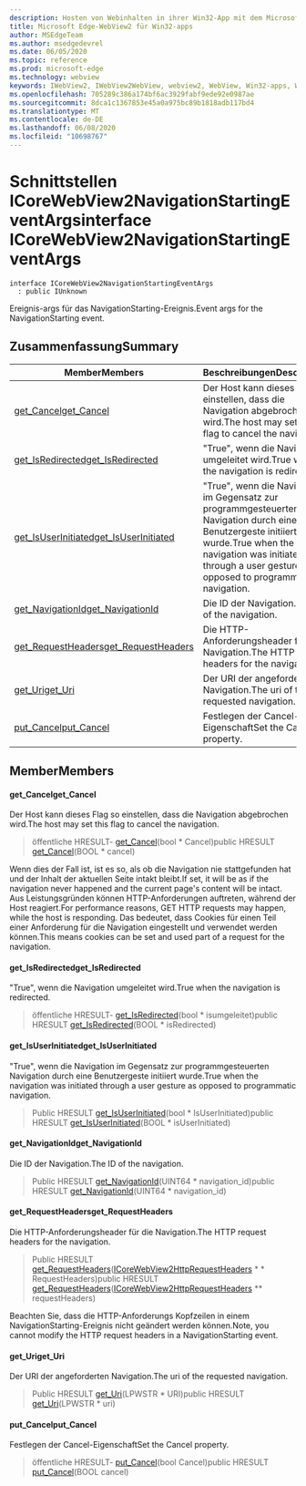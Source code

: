 ```yaml
---
description: Hosten von Webinhalten in ihrer Win32-App mit dem Microsoft Edge WebView2-Steuerelement
title: Microsoft Edge-WebView2 für Win32-apps
author: MSEdgeTeam
ms.author: msedgedevrel
ms.date: 06/05/2020
ms.topic: reference
ms.prod: microsoft-edge
ms.technology: webview
keywords: IWebView2, IWebView2WebView, webview2, WebView, Win32-apps, Win32, Edge, ICoreWebView2, ICoreWebView2Controller, Browser-Steuerelement, Edge-HTML
ms.openlocfilehash: 705289c386a174bf6ac3929fabf9ede92e0987ae
ms.sourcegitcommit: 8dca1c1367853e45a0a975bc89b1818adb117bd4
ms.translationtype: MT
ms.contentlocale: de-DE
ms.lasthandoff: 06/08/2020
ms.locfileid: "10698767"
---
```

# <span data-ttu-id="82006-104">Schnittstellen ICoreWebView2NavigationStartingEventArgs</span><span class="sxs-lookup"><span data-stu-id="82006-104">interface ICoreWebView2NavigationStartingEventArgs</span></span> 

```
interface ICoreWebView2NavigationStartingEventArgs
  : public IUnknown
```

<span data-ttu-id="82006-105">Ereignis-args für das NavigationStarting-Ereignis.</span><span class="sxs-lookup"><span data-stu-id="82006-105">Event args for the NavigationStarting event.</span></span>

## <span data-ttu-id="82006-106">Zusammenfassung</span><span class="sxs-lookup"><span data-stu-id="82006-106">Summary</span></span>

 <span data-ttu-id="82006-107">Member</span><span class="sxs-lookup"><span data-stu-id="82006-107">Members</span></span>                        | <span data-ttu-id="82006-108">Beschreibungen</span><span class="sxs-lookup"><span data-stu-id="82006-108">Descriptions</span></span>
--------------------------------|---------------------------------------------
[<span data-ttu-id="82006-109">get_Cancel</span><span class="sxs-lookup"><span data-stu-id="82006-109">get_Cancel</span></span>](#get_cancel) | <span data-ttu-id="82006-110">Der Host kann dieses Flag so einstellen, dass die Navigation abgebrochen wird.</span><span class="sxs-lookup"><span data-stu-id="82006-110">The host may set this flag to cancel the navigation.</span></span>
[<span data-ttu-id="82006-111">get_IsRedirected</span><span class="sxs-lookup"><span data-stu-id="82006-111">get_IsRedirected</span></span>](#get_isredirected) | <span data-ttu-id="82006-112">"True", wenn die Navigation umgeleitet wird.</span><span class="sxs-lookup"><span data-stu-id="82006-112">True when the navigation is redirected.</span></span>
[<span data-ttu-id="82006-113">get_IsUserInitiated</span><span class="sxs-lookup"><span data-stu-id="82006-113">get_IsUserInitiated</span></span>](#get_isuserinitiated) | <span data-ttu-id="82006-114">"True", wenn die Navigation im Gegensatz zur programmgesteuerten Navigation durch eine Benutzergeste initiiert wurde.</span><span class="sxs-lookup"><span data-stu-id="82006-114">True when the navigation was initiated through a user gesture as opposed to programmatic navigation.</span></span>
[<span data-ttu-id="82006-115">get_NavigationId</span><span class="sxs-lookup"><span data-stu-id="82006-115">get_NavigationId</span></span>](#get_navigationid) | <span data-ttu-id="82006-116">Die ID der Navigation.</span><span class="sxs-lookup"><span data-stu-id="82006-116">The ID of the navigation.</span></span>
[<span data-ttu-id="82006-117">get_RequestHeaders</span><span class="sxs-lookup"><span data-stu-id="82006-117">get_RequestHeaders</span></span>](#get_requestheaders) | <span data-ttu-id="82006-118">Die HTTP-Anforderungsheader für die Navigation.</span><span class="sxs-lookup"><span data-stu-id="82006-118">The HTTP request headers for the navigation.</span></span>
[<span data-ttu-id="82006-119">get_Uri</span><span class="sxs-lookup"><span data-stu-id="82006-119">get_Uri</span></span>](#get_uri) | <span data-ttu-id="82006-120">Der URI der angeforderten Navigation.</span><span class="sxs-lookup"><span data-stu-id="82006-120">The uri of the requested navigation.</span></span>
[<span data-ttu-id="82006-121">put_Cancel</span><span class="sxs-lookup"><span data-stu-id="82006-121">put_Cancel</span></span>](#put_cancel) | <span data-ttu-id="82006-122">Festlegen der Cancel-Eigenschaft</span><span class="sxs-lookup"><span data-stu-id="82006-122">Set the Cancel property.</span></span>

## <span data-ttu-id="82006-123">Member</span><span class="sxs-lookup"><span data-stu-id="82006-123">Members</span></span>

#### <span data-ttu-id="82006-124">get_Cancel</span><span class="sxs-lookup"><span data-stu-id="82006-124">get_Cancel</span></span> 

<span data-ttu-id="82006-125">Der Host kann dieses Flag so einstellen, dass die Navigation abgebrochen wird.</span><span class="sxs-lookup"><span data-stu-id="82006-125">The host may set this flag to cancel the navigation.</span></span>

> <span data-ttu-id="82006-126">öffentliche HRESULT- [get_Cancel](#get_cancel)(bool \* Cancel)</span><span class="sxs-lookup"><span data-stu-id="82006-126">public HRESULT [get_Cancel](#get_cancel)(BOOL \* cancel)</span></span>

<span data-ttu-id="82006-127">Wenn dies der Fall ist, ist es so, als ob die Navigation nie stattgefunden hat und der Inhalt der aktuellen Seite intakt bleibt.</span><span class="sxs-lookup"><span data-stu-id="82006-127">If set, it will be as if the navigation never happened and the current page's content will be intact.</span></span> <span data-ttu-id="82006-128">Aus Leistungsgründen können HTTP-Anforderungen auftreten, während der Host reagiert.</span><span class="sxs-lookup"><span data-stu-id="82006-128">For performance reasons, GET HTTP requests may happen, while the host is responding.</span></span> <span data-ttu-id="82006-129">Das bedeutet, dass Cookies für einen Teil einer Anforderung für die Navigation eingestellt und verwendet werden können.</span><span class="sxs-lookup"><span data-stu-id="82006-129">This means cookies can be set and used part of a request for the navigation.</span></span>

#### <span data-ttu-id="82006-130">get_IsRedirected</span><span class="sxs-lookup"><span data-stu-id="82006-130">get_IsRedirected</span></span> 

<span data-ttu-id="82006-131">"True", wenn die Navigation umgeleitet wird.</span><span class="sxs-lookup"><span data-stu-id="82006-131">True when the navigation is redirected.</span></span>

> <span data-ttu-id="82006-132">öffentliche HRESULT- [get_IsRedirected](#get_isredirected)(bool \* isumgeleitet)</span><span class="sxs-lookup"><span data-stu-id="82006-132">public HRESULT [get_IsRedirected](#get_isredirected)(BOOL \* isRedirected)</span></span>

#### <span data-ttu-id="82006-133">get_IsUserInitiated</span><span class="sxs-lookup"><span data-stu-id="82006-133">get_IsUserInitiated</span></span> 

<span data-ttu-id="82006-134">"True", wenn die Navigation im Gegensatz zur programmgesteuerten Navigation durch eine Benutzergeste initiiert wurde.</span><span class="sxs-lookup"><span data-stu-id="82006-134">True when the navigation was initiated through a user gesture as opposed to programmatic navigation.</span></span>

> <span data-ttu-id="82006-135">Public HRESULT [get_IsUserInitiated](#get_isuserinitiated)(bool \* IsUserInitiated)</span><span class="sxs-lookup"><span data-stu-id="82006-135">public HRESULT [get_IsUserInitiated](#get_isuserinitiated)(BOOL \* isUserInitiated)</span></span>

#### <span data-ttu-id="82006-136">get_NavigationId</span><span class="sxs-lookup"><span data-stu-id="82006-136">get_NavigationId</span></span> 

<span data-ttu-id="82006-137">Die ID der Navigation.</span><span class="sxs-lookup"><span data-stu-id="82006-137">The ID of the navigation.</span></span>

> <span data-ttu-id="82006-138">Public HRESULT [get_NavigationId](#get_navigationid)(UINT64 \* navigation_id)</span><span class="sxs-lookup"><span data-stu-id="82006-138">public HRESULT [get_NavigationId](#get_navigationid)(UINT64 \* navigation_id)</span></span>

#### <span data-ttu-id="82006-139">get_RequestHeaders</span><span class="sxs-lookup"><span data-stu-id="82006-139">get_RequestHeaders</span></span> 

<span data-ttu-id="82006-140">Die HTTP-Anforderungsheader für die Navigation.</span><span class="sxs-lookup"><span data-stu-id="82006-140">The HTTP request headers for the navigation.</span></span>

> <span data-ttu-id="82006-141">Public HRESULT [get_RequestHeaders](#get_requestheaders)([ICoreWebView2HttpRequestHeaders](icorewebview2httprequestheaders.md) \* \* RequestHeaders)</span><span class="sxs-lookup"><span data-stu-id="82006-141">public HRESULT [get_RequestHeaders](#get_requestheaders)([ICoreWebView2HttpRequestHeaders](icorewebview2httprequestheaders.md) \*\* requestHeaders)</span></span>

<span data-ttu-id="82006-142">Beachten Sie, dass die HTTP-Anforderungs Kopfzeilen in einem NavigationStarting-Ereignis nicht geändert werden können.</span><span class="sxs-lookup"><span data-stu-id="82006-142">Note, you cannot modify the HTTP request headers in a NavigationStarting event.</span></span>

#### <span data-ttu-id="82006-143">get_Uri</span><span class="sxs-lookup"><span data-stu-id="82006-143">get_Uri</span></span> 

<span data-ttu-id="82006-144">Der URI der angeforderten Navigation.</span><span class="sxs-lookup"><span data-stu-id="82006-144">The uri of the requested navigation.</span></span>

> <span data-ttu-id="82006-145">Public HRESULT [get_Uri](#get_uri)(LPWSTR \* URI)</span><span class="sxs-lookup"><span data-stu-id="82006-145">public HRESULT [get_Uri](#get_uri)(LPWSTR \* uri)</span></span>

#### <span data-ttu-id="82006-146">put_Cancel</span><span class="sxs-lookup"><span data-stu-id="82006-146">put_Cancel</span></span> 

<span data-ttu-id="82006-147">Festlegen der Cancel-Eigenschaft</span><span class="sxs-lookup"><span data-stu-id="82006-147">Set the Cancel property.</span></span>

> <span data-ttu-id="82006-148">öffentliche HRESULT- [put_Cancel](#put_cancel)(bool Cancel)</span><span class="sxs-lookup"><span data-stu-id="82006-148">public HRESULT [put_Cancel](#put_cancel)(BOOL cancel)</span></span>

